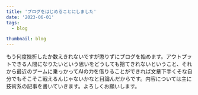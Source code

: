 ```yaml
---
title: 'ブログをはじめることにしました'
date: '2023-06-01'
tags:
  - blog

thumbnail: blog
---
```


もう何度挫折したか数えきれないですが懲りずにブログを始めます。アウトプットできる人間になりたいという思いをどうしても捨てきれないということ、それから最近のブームに乗っかってAIの力を借りることができれば文章下手くそな自分でもそこそこ戦えるんじゃないかなと目論んだからです。内容については主に技術系の記事を書いていきます。よろしくお願いします。
